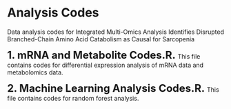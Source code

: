 # Analysis Codes
Data analysis codes for Integrated Multi-Omics Analysis Identifies Disrupted Branched-Chain Amino Acid Catabolism as Causal for Sarcopenia

**<font size='5'> 1. mRNA and Metabolite Codes.R. </font>** This file contains codes for differential expression analysis of mRNA data and metabolomics data.

**<font size='5'> 2. Machine Learning Analysis Codes.R. </font>** This file contains codes for random forest analysis.
